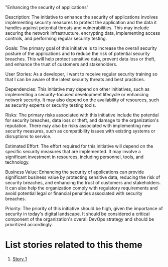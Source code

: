 "Enhancing the security of applications"

Description: The initiative to enhance the security of applications involves implementing security measures to protect the application and the data it handles against potential threats and vulnerabilities. This may include securing the network infrastructure, encrypting data, implementing access controls, and performing regular security testing.

Goals:  The primary goal of this initiative is to increase the overall security posture of the applications and to reduce the risk of potential security breaches. This will help protect sensitive data, prevent data loss or theft, and enhance the trust of customers and stakeholders.

User Stories: As a developer, I want to receive regular security training so that I can be aware of the latest security threats and best practices.

Dependencies: This initiative may depend on other initiatives, such as implementing a security-focused development lifecycle or enhancing network security. It may also depend on the availability of resources, such as security experts or security testing tools.

Risks: The primary risks associated with this initiative include the potential for security breaches, data loss or theft, and damage to the organization's reputation. There may also be risks associated with implementing new security measures, such as compatibility issues with existing systems or disruptions to service.

Estimated Effort: The effort required for this initiative will depend on the specific security measures that are implemented. It may involve a significant investment in resources, including personnel, tools, and technology.

Business Value: Enhancing the security of applications can provide significant business value by protecting sensitive data, reducing the risk of security breaches, and enhancing the trust of customers and stakeholders. It can also help the organization comply with regulatory requirements and avoid potential legal or financial penalties associated with security breaches.

Priority: The priority of this initiative should be high, given the importance of security in today's digital landscape. It should be considered a critical component of the organization's overall DevOps strategy and should be prioritized accordingly.

# List stories related to this theme
1. [Story 1](documentation/templates/theme/initiatives/epics/stories/story_template.md)